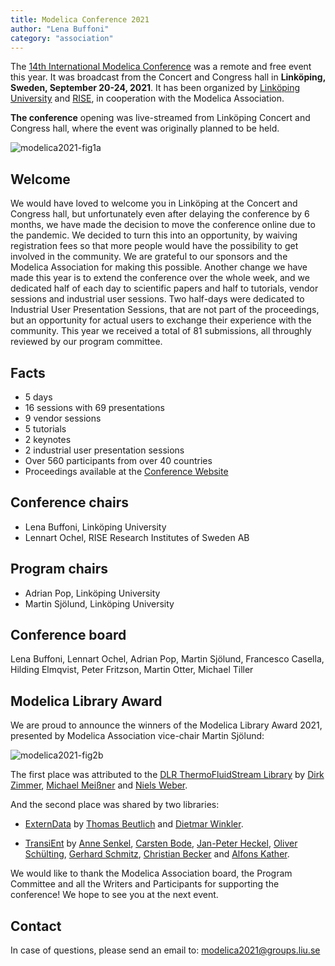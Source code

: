 ```yaml
---
title: Modelica Conference 2021
author: "Lena Buffoni"
category: "association"
---
```


The [14th International Modelica Conference](https://2021.international.conference.modelica.org/) was a remote and free event this year. It was broadcast from the Concert and Congress hall in **Linköping, Sweden, September 20-24, 2021**. 
It has been organized by [Linköping University](https://liu.se/) and [RISE](https://www.ri.se/en), in cooperation with the Modelica Association.

**The conference** opening was live-streamed from Linköping Concert and Congress hall, where the event was originally planned to be held.

![modelica2021-fig1a](https://user-images.githubusercontent.com/7248038/146614501-4658eab5-10bd-446b-89b5-862998c22186.jpg)

## Welcome

We would have loved to welcome you in Linköping at the Concert and Congress hall, but unfortunately even after delaying the conference by 6 months, we have made the decision to move the conference online due to the pandemic. We decided to turn this into an opportunity,  by waiving registration fees so that more people would have the possibility to get involved in the community. We are grateful to our sponsors and the Modelica Association for making this possible. Another change we have made this year is to extend the conference over the whole week, and we dedicated half of each day to scientific papers and half to tutorials, vendor sessions and industrial user sessions.  Two half-days were dedicated to Industrial User Presentation Sessions, that are not part of the proceedings, but an opportunity for actual users to exchange their experience with the community.  This year we received a total of 81 submissions, all throughly reviewed by our program committee.

## Facts

-	5 days
-	16 sessions with 69 presentations
-	9 vendor sessions
-	5 tutorials
-	2 keynotes
-	2 industrial user presentation sessions
-	Over 560 participants from over 40 countries
-	Proceedings available at the [Conference Website](https://2021.international.conference.modelica.org/proceedings/)

## Conference chairs

- Lena Buffoni, Linköping University
-	Lennart Ochel, RISE Research Institutes of Sweden AB

## Program chairs

- Adrian Pop, Linköping University
- Martin Sjölund, Linköping University

## Conference board

Lena Buffoni, Lennart Ochel, Adrian Pop, Martin Sjölund, Francesco Casella, Hilding Elmqvist, Peter Fritzson, Martin Otter, Michael Tiller

## Modelica Library Award

We are proud to announce the winners of the Modelica Library Award 2021, presented by Modelica Association vice-chair Martin Sjölund:

![modelica2021-fig2b](https://user-images.githubusercontent.com/7248038/146614939-287a6ad4-ef1f-4939-8b3c-1df79bff4ccc.jpg)

The first place was attributed to the [DLR ThermoFluidStream Library](https://github.com/DLR-SR/ThermofluidStream) 
by [Dirk Zimmer](https://2021.international.conference.modelica.org/proceedings/authors/DirkZimmer), 
[Michael Meißner](https://2021.international.conference.modelica.org/proceedings/authors/MichaelMeissner) and 
[Niels Weber](https://2021.international.conference.modelica.org/proceedings/authors/NielsWeber).

And the second place was shared by two libraries:

- [ExternData](https://github.com/modelica-3rdparty/ExternData) by 
  [Thomas Beutlich](https://2021.international.conference.modelica.org/proceedings/authors/ThomasBeutlich) and
  [Dietmar Winkler](https://2021.international.conference.modelica.org/proceedings/authors/DietmarWinkler).

-	[TransiEnt](https://www.tuhh.de/transient-ee/en/) by 
  [Anne Senkel](https://2021.international.conference.modelica.org/proceedings/authors/AnneSenkel), 
  [Carsten Bode](https://2021.international.conference.modelica.org/proceedings/authors/CarstenBode), 
  [Jan-Peter Heckel](https://2021.international.conference.modelica.org/proceedings/authors/Jan-PeterHeckel), 
  [Oliver Schülting](https://2021.international.conference.modelica.org/proceedings/authors/OliverSchulting), 
  [Gerhard Schmitz](https://2021.international.conference.modelica.org/proceedings/authors/GerhardSchmitz), 
  [Christian Becker](https://2021.international.conference.modelica.org/proceedings/authors/ChristianBecker) and 
  [Alfons Kather](https://2021.international.conference.modelica.org/proceedings/authors/AlfonsKather).

We would like to thank the Modelica Association board, the Program Committee and all the Writers and Participants for supporting the conference! We hope to see you at the next event.

## Contact

In case of questions, please send an email to: [modelica2021@groups.liu.se](mailto:modelica2021@groups.liu.se)
